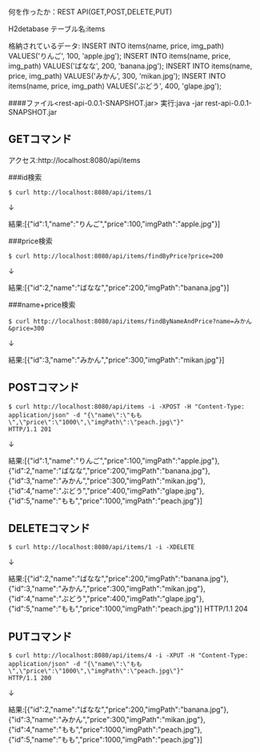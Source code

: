 何を作ったか：REST API(GET,POST,DELETE,PUT)

H2detabase テーブル名:items

格納されているデータ:
INSERT INTO items(name, price, img_path) VALUES('りんご', 100,  'apple.jpg');
INSERT INTO items(name, price, img_path) VALUES('ばなな', 200, 'banana.jpg');
INSERT INTO items(name, price, img_path) VALUES('みかん', 300, 'mikan.jpg');
INSERT INTO items(name, price, img_path) VALUES('ぶどう', 400, 'glape.jpg');

####ファイル<rest-api-0.0.1-SNAPSHOT.jar>
実行:java -jar rest-api-0.0.1-SNAPSHOT.jar

## GETコマンド
アクセス:http://localhost:8080/api/items

###id検索

```
$ curl http://localhost:8080/api/items/1
```
↓

結果:[{"id":1,"name":"りんご","price":100,"imgPath":"apple.jpg"}]

###price検索

```
$ curl http://localhost:8080/api/items/findByPrice?price=200
```
↓

結果:[{"id":2,"name":"ばなな","price":200,"imgPath":"banana.jpg"}]

###name+price検索

```
$ curl http://localhost:8080/api/items/findByNameAndPrice?name=みかん&price=300
```
↓

結果:[{"id":3,"name":"みかん","price":300,"imgPath":"mikan.jpg"}]

## POSTコマンド
```
$ curl http://localhost:8080/api/items -i -XPOST -H "Content-Type: application/json" -d "{\"name\":\"もも\",\"price\":\"1000\",\"imgPath\":\"peach.jpg\"}"
HTTP/1.1 201 
```

↓

結果:[{"id":1,"name":"りんご","price":100,"imgPath":"apple.jpg"},{"id":2,"name":"ばなな","price":200,"imgPath":"banana.jpg"},{"id":3,"name":"みかん","price":300,"imgPath":"mikan.jpg"},{"id":4,"name":"ぶどう","price":400,"imgPath":"glape.jpg"},{"id":5,"name":"もも","price":1000,"imgPath":"peach.jpg"}]

## DELETEコマンド
```
$ curl http://localhost:8080/api/items/1 -i -XDELETE
```

↓

結果:[{"id":2,"name":"ばなな","price":200,"imgPath":"banana.jpg"},{"id":3,"name":"みかん","price":300,"imgPath":"mikan.jpg"},{"id":4,"name":"ぶどう","price":400,"imgPath":"glape.jpg"},{"id":5,"name":"もも","price":1000,"imgPath":"peach.jpg"}]
HTTP/1.1 204 

## PUTコマンド
```
$ curl http://localhost:8080/api/items/4 -i -XPUT -H "Content-Type: application/json" -d "{\"name\":\"もも\",\"price\":\"1000\",\"imgPath\":\"peach.jpg\"}"
HTTP/1.1 200 
```

↓

結果:[{"id":2,"name":"ばなな","price":200,"imgPath":"banana.jpg"},{"id":3,"name":"みかん","price":300,"imgPath":"mikan.jpg"},{"id":4,"name":"もも","price":1000,"imgPath":"peach.jpg"},{"id":5,"name":"もも","price":1000,"imgPath":"peach.jpg"}]




